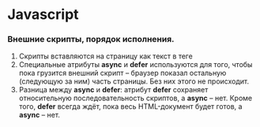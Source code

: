 # Javascript

### Внешние скрипты, порядок исполнения.

1. Скрипты вставляются на страницу как текст в теге __<script>__, либо как внешний файл через __<script src="путь"></script>__
2. Специальные атрибуты **async** и **defer** используются для того, чтобы пока грузится внешний скрипт – браузер показал остальную (следующую за ним) часть страницы. Без них этого не происходит.
3. Разница между **async** и **defer**: атрибут **defer** сохраняет относительную последовательность скриптов, а **async** – нет. Кроме того, **defer** всегда ждёт, пока весь HTML-документ будет готов, а **async** – нет.
